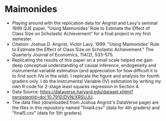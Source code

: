 # Maimonides
- Playing around with the replication data for Angrist and Lavy's seminal 1999 QJE paper, "Using Maimonides' Rule to Estimate the Effect of Class Size on Scholastic Achievement" for a final project in my first semester. 
- Citation: Joshua D. Angrist, Victor Lavy. 1999. "Using Maimonides' Rule to Estimate the Effect of Class Size on Scholastic Achievement." The Quarterly Journal of Economics, 114(2), 533-575.
- Replicating the results of this paper on a small scale helped me gain deep conceptual understanding of causal inference, endogeneity and instrumental variable estimation (and appreciation for how difficult it is to find such IVs in the wild). I replicate the figure and analysis for fourth graders only. I do the Instrumental Variable (IV) estimation by writing my own R code for 2-stage least squares regression in Section 4.   
-   Data Source: https://dataverse.harvard.edu/dataset.xhtml?persistentId=doi:10.7910/DVN/XRSUJU.  
-   The data files (downloaded from Joshua Angrist's DataVerse page) are the files in this repository named "final4.csv" (data for 4th graders) and "final5.csv" (data for 5th graders). 
